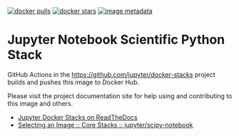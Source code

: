 [![docker pulls](https://img.shields.io/docker/pulls/jupyter/scipy-notebook.svg)](https://hub.docker.com/r/jupyter/scipy-notebook/)
[![docker stars](https://img.shields.io/docker/stars/jupyter/scipy-notebook.svg)](https://hub.docker.com/r/jupyter/scipy-notebook/)
[![image metadata](https://images.microbadger.com/badges/image/jupyter/scipy-notebook.svg)](https://microbadger.com/images/jupyter/scipy-notebook "jupyter/scipy-notebook image metadata")

# Jupyter Notebook Scientific Python Stack

GitHub Actions in the https://github.com/jupyter/docker-stacks project builds and pushes this image
to Docker Hub.

Please visit the project documentation site for help using and contributing to this image and
others.

- [Jupyter Docker Stacks on ReadTheDocs](http://jupyter-docker-stacks.readthedocs.io/en/latest/index.html)
- [Selecting an Image :: Core Stacks :: jupyter/scipy-notebook](http://jupyter-docker-stacks.readthedocs.io/en/latest/using/selecting.html#jupyter-scipy-notebook)
